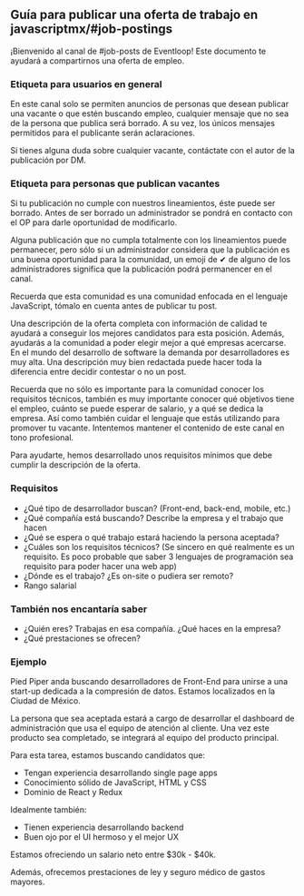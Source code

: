## Guía para publicar una oferta de trabajo en javascriptmx/#job-postings

¡Bienvenido al canal de #job-posts de Eventloop! Este documento te ayudará a compartirnos una oferta de empleo.

### Etiqueta para usuarios en general

En este canal solo se permiten anuncios de personas que desean publicar una vacante o que estén buscando empleo, cualquier mensaje que no sea de la persona que publica será borrado. A su vez, los únicos mensajes permitidos para el publicante serán aclaraciones.

Si tienes alguna duda sobre cualquier vacante, contáctate con el autor de la publicación por DM.

###  Etiqueta para personas que publican vacantes

Si tu publicación no cumple con nuestros lineamientos, éste puede ser borrado. Antes de ser borrado un administrador se pondrá en contacto con el OP para darle oportunidad de modificarlo.

Alguna publicación que no cumpla totalmente con los lineamientos puede permanecer, pero sólo si un administrador considera que la publicación es una buena oportunidad para la comunidad, un emoji de ✔ de alguno de los administradores significa que la publicación podrá permanencer en el canal.

Recuerda que esta comunidad es una comunidad enfocada en el lenguaje JavaScript, tómalo en cuenta antes de publicar tu post. 

Una descripción de la oferta completa con información de calidad te ayudará a conseguir los mejores candidatos para esta posición. Además, ayudarás a la comunidad a poder elegir mejor a qué empresas acercarse. En el mundo del desarrollo de software la demanda por desarrolladores es muy alta. Una descripción muy bien redactada puede hacer toda la diferencia entre decidir contestar o no un post.

Recuerda que no sólo es importante para la comunidad conocer los requisitos técnicos, también es muy importante conocer qué objetivos tiene el empleo, cuánto se puede esperar de salario, y a qué se dedica la empresa. Así como también cuidar el lenguaje que estás utilizando para promover tu vacante. Intentemos mantener el contenido de este canal en tono profesional.

Para ayudarte, hemos desarrollado unos requisitos mínimos que debe cumplir la descripción de la oferta.

### Requisitos
- ¿Qué tipo de desarrollador buscan? (Front-end, back-end, mobile, etc.)
- ¿Qué compañía está buscando? Describe la empresa y el trabajo que hacen
- ¿Qué se espera o qué trabajo estará haciendo la persona aceptada?
- ¿Cuáles son los requisitos técnicos? (Se sincero en qué realmente es un requisito. Es poco probable que saber 3 lenguajes de programación sea requisito para poder hacer una web app)
- ¿Dónde es el trabajo? ¿Es on-site o pudiera ser remoto?
- Rango salarial

### También nos encantaría saber
- ¿Quién eres? Trabajas en esa compañía. ¿Qué haces en la empresa?
- ¿Qué prestaciones se ofrecen?

### Ejemplo
Pied Piper anda buscando desarrolladores de Front-End para unirse a una start-up dedicada a la compresión de datos. Estamos localizados en la Ciudad de México.

La persona que sea aceptada estará a cargo de desarrollar el dashboard de administración que usa el equipo de atención al cliente. Una vez este producto sea completado, se integrará al equipo del producto principal.

Para esta tarea, estamos buscando candidatos que:
- Tengan experiencia desarrollando single page apps
- Conocimiento sólido de JavaScript, HTML y CSS
- Dominio de React y Redux

Idealmente también:
- Tienen experiencia desarrollando backend
- Buen ojo por el UI hermoso y el mejor UX

Estamos ofreciendo un salario neto entre $30k - $40k.

Además, ofrecemos prestaciones de ley y seguro médico de gastos mayores.


